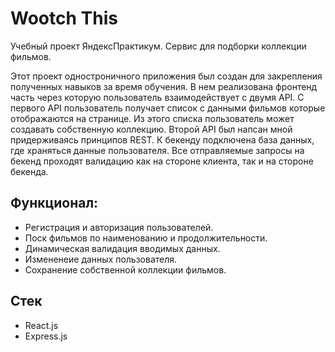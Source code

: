 # Wootch This

Учебный проект ЯндексПрактикум. Сервис для подборки коллекции фильмов.

Этот проект одностроничного приложения был создан для закрепления полученных навыков за время обучения. В нем реализована фронтенд часть через которую пользователь взаимодействует с двумя API. С первого API пользователь получает список с данными фильмов которые отображаются на странице. Из этого списка пользователь может создавать собственную коллекцию. Второй API был напсан мной придерживаясь принципов REST. К бекенду подключена база данных, где храняться данные пользователя. Все отправляемые запросы на бекенд проходят валидацию как на стороне клиента, так и на стороне бекенда.



## Функционал:
- Регистрация и авторизация пользователей.
- Поск фильмов по наименованию и продолжительности.
- Динамическая валидация вводимых данных.
- Измененеие данных пользователя.
- Сохранение собственной коллекции фильмов. 

## Стек 

* React.js
* Express.js
